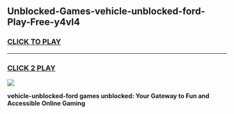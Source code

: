 
## Unblocked-Games-vehicle-unblocked-ford-Play-Free-y4vl4
<h3>
<a href="https://premium76.site?title=vehicle-unblocked-ford&ref=20M">CLICK TO PLAY</a></h3>
<hr>

<h3>
<a href="https://premium76.site?title=vehicle-unblocked-ford&ref=20M">CLICK 2 PLAY</a>
  
</h3>

<a href="https://premium76.site?title=vehicle-unblocked-ford&ref=19M"><img src="https://clearcache.store/games.png"></a>


**vehicle-unblocked-ford games unblocked: Your Gateway to Fun and Accessible Online Gaming**
